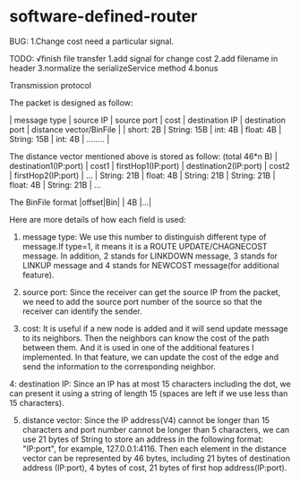 # software-defined-router
BUG:
1.Change cost need a particular signal.

TODO:
√finish file transfer
1.add signal for change cost
2.add filename in header
3.normalize the serializeService method
4.bonus



Transmission protocol

The packet is designed as follow:

| message type | source IP    | source port |    cost    | destination IP | destination port | distance vector/BinFile |
|   short: 2B  | String: 15B  |   int: 4B   | float: 4B  |  String: 15B   |   int: 4B        |     ........            |


The distance vector mentioned above is stored as follow: (total 46*n B)
| destination1(IP:port) |   cost1   | firstHop1(IP:port) | destination2(IP:port) |   cost2   | firstHop2(IP:port) | ...
|     String: 21B       | float: 4B |     String: 21B    |     String: 21B       | float: 4B |     String: 21B    | ...

The BinFile format
|offset|Bin|
|  4B  |...|

Here are more details of how each field is used:

1. message type: We use this number to distinguish different type of message.If type=1, it means it is a ROUTE
    UPDATE/CHAGNECOST message. In addition, 2 stands for LINKDOWN message, 3 stands for LINKUP message and 4 stands for
    NEWCOST message(for additional feature).

2. source port: Since the receiver can get the source IP from the packet, we need to add the source port number
    of the source so that the receiver can identify the sender.

3. cost: It is useful if a new node is added and it will send update message to its neighbors. Then the neighbors
    can know the cost of the path between them. And it is used in one of the additional features I implemented. In
    that feature, we can update the cost of the edge and send the information to the corresponding neighbor.

4: destination IP: Since an IP has at most 15 characters including the dot, we can present it using a string of
    length 15 (spaces are left if we use less than 15 characters).

5. distance vector: Since the IP address(V4) cannot be longer than 15 characters and port number cannot be longer
    than 5 characters, we can use 21 bytes of String to store an address in the following format: "IP:port", for
    example, 127.0.0.1:4116. Then each element in the distance vector can be represented by 46 bytes, including 21
    bytes of destination address (IP:port), 4 bytes of cost, 21 bytes of first hop address(IP:port).
